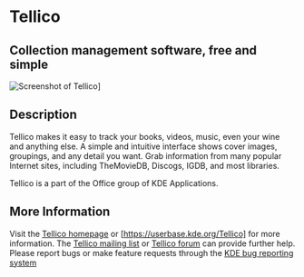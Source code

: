 # Tellico
## Collection management software, free and simple

![Screenshot of Tellico](https://cdn.kde.org/screenshots/tellico/tellico-movies.png)]

## Description

Tellico makes it easy to track your books, videos, music, even your wine and
anything else. A simple and intuitive interface shows cover images, groupings,
and any detail you want. Grab information from many popular Internet sites,
including TheMovieDB, Discogs, IGDB, and most libraries.

Tellico is a part of the Office group of KDE Applications.

## More Information

Visit the [Tellico homepage](https://tellico-project.org) or
[https://userbase.kde.org/Tellico] for more information.
The [Tellico mailing list](mailto:tellico-users@kde.org) or
[Tellico forum](https://forum.kde.org/viewforum.php?f=200) can provide
further help. Please report bugs or make feature requests through the
[KDE bug reporting system](https://bugs.kde.org/buglist.cgi?query_format=specific&order=relevance+desc&bug_status=__all__&product=tellico)
